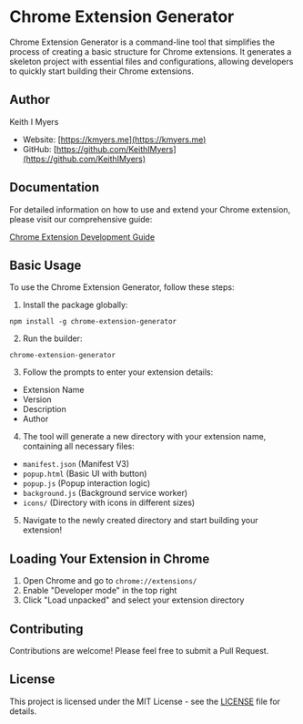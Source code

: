 # Chrome Extension Generator

Chrome Extension Generator is a command-line tool that simplifies the process of creating a basic structure for Chrome extensions. It generates a skeleton project with essential files and configurations, allowing developers to quickly start building their Chrome extensions.

## Author

Keith I Myers

- Website: [https://kmyers.me](https://kmyers.me)
- GitHub: [https://github.com/KeithIMyers](https://github.com/KeithIMyers)

## Documentation

For detailed information on how to use and extend your Chrome extension, please visit our comprehensive guide:

[Chrome Extension Development Guide](https://chromeos.guide/ChromeOS-Guide/Development/Chrome-Extension-Development/)

## Basic Usage

To use the Chrome Extension Generator, follow these steps:

1. Install the package globally:

```
npm install -g chrome-extension-generator
```

2. Run the builder:
   
```
chrome-extension-generator
```




3. Follow the prompts to enter your extension details:
- Extension Name
- Version
- Description
- Author

4. The tool will generate a new directory with your extension name, containing all necessary files:
- `manifest.json` (Manifest V3)
- `popup.html` (Basic UI with button)
- `popup.js` (Popup interaction logic)
- `background.js` (Background service worker)
- `icons/` (Directory with icons in different sizes)

5. Navigate to the newly created directory and start building your extension!

## Loading Your Extension in Chrome

1. Open Chrome and go to `chrome://extensions/`
2. Enable "Developer mode" in the top right
3. Click "Load unpacked" and select your extension directory

## Contributing

Contributions are welcome! Please feel free to submit a Pull Request.

## License

This project is licensed under the MIT License - see the [LICENSE](LICENSE) file for details.